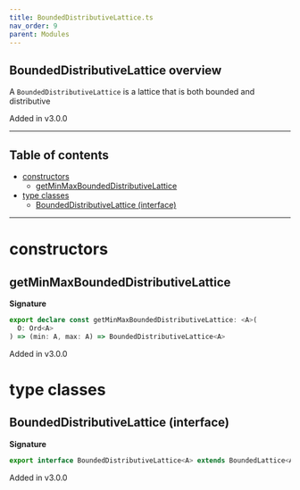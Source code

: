 ```yaml
---
title: BoundedDistributiveLattice.ts
nav_order: 9
parent: Modules
---
```


## BoundedDistributiveLattice overview

A `BoundedDistributiveLattice` is a lattice that is both bounded and distributive

Added in v3.0.0

---

<h2 class="text-delta">Table of contents</h2>

- [constructors](#constructors)
  - [getMinMaxBoundedDistributiveLattice](#getminmaxboundeddistributivelattice)
- [type classes](#type-classes)
  - [BoundedDistributiveLattice (interface)](#boundeddistributivelattice-interface)

---

# constructors

## getMinMaxBoundedDistributiveLattice

**Signature**

```ts
export declare const getMinMaxBoundedDistributiveLattice: <A>(
  O: Ord<A>
) => (min: A, max: A) => BoundedDistributiveLattice<A>
```

Added in v3.0.0

# type classes

## BoundedDistributiveLattice (interface)

**Signature**

```ts
export interface BoundedDistributiveLattice<A> extends BoundedLattice<A>, DistributiveLattice<A> {}
```

Added in v3.0.0
